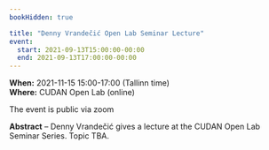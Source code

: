 ```yaml
---
bookHidden: true

title: "Denny Vrandečić Open Lab Seminar Lecture"
event:
  start: 2021-09-13T15:00:00-00:00
  end: 2021-09-13T17:00:00-00:00
---
```


**When:** 2021-11-15 15:00-17:00 (Tallinn time)  
**Where:** CUDAN Open Lab (online)  

The event is public via zoom  

<!--more-->
**Abstract** – Denny Vrandečić gives a lecture at the CUDAN Open Lab Seminar Series. Topic TBA.
